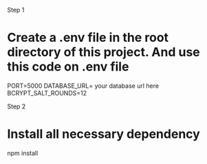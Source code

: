 Step 1

# Create a .env file in the root directory of this project. And use this code on .env file

PORT=5000
DATABASE_URL= your database url here
BCRYPT_SALT_ROUNDS=12

Step 2

# Install all necessary dependency

npm install
